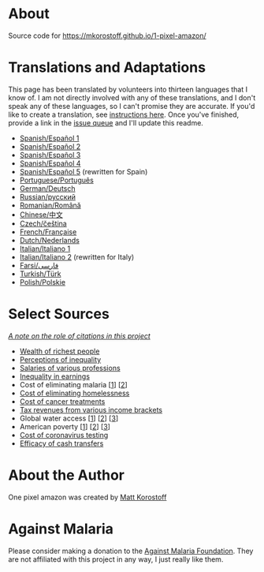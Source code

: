 # About

Source code for https://mkorostoff.github.io/1-pixel-amazon/

# Translations and Adaptations

This page has been translated by volunteers into thirteen languages that I know of. I am not directly involved with any of these translations, and I don't speak any of these languages, so I can't promise they are accurate. If you'd like to create a translation, see [instructions here](https://github.com/MKorostoff/1-pixel-amazon/issues/8#issuecomment-622964168). Once you've finished, provide a link in the [issue queue](https://github.com/MKorostoff/1-pixel-amazon/issues/new) and I'll update this readme.

- [Spanish/Español 1](https://cjbarroso.com/1-pixel-amazon)
- [Spanish/Español 2](https://jhoon.github.io/1-pixel-amazon/es)
- [Spanish/Español 3](https://hmijail.github.io/1-pixel-amazon/es)
- [Spanish/Español 4](https://jsandovalc.github.io/1-pixel-amazon)
- [Spanish/Español 5](https://dotmanu.github.io/1-pixel-amazon/) (rewritten for Spain)
- [Portuguese/Português](https://flpms.github.io/1-pixel-amazon)
- [German/Deutsch](https://eattherichtextformat.github.io/1-pixel-amazon/de/)
- [Russian/русский](https://aensidhe.ru/1-pixel-amazon/)
- [Romanian/Română](https://github.com/andreicristianpetcu/1-pixel-amazon)
- [Chinese/中文](https://doodledu.github.io/1-pixel-amazon)
- [Czech/čeština](https://kerray.github.io/1-pixel-bohatstvi)
- [French/Française](https://tgluis.github.io/1-pixel-amazon/)
- [Dutch/Nederlands](https://jobveldhuis.github.io/1-pixel-weelde/)
- [Italian/Italiano 1](https://lostcrew.github.io/1-pixel-amazon)
- [Italian/Italiano 2](https://giacomoortona.github.io/1-pixel-amazon/) (rewritten for Italy)
- [Farsi/فارسی](https://hkalbasi.github.io/etc/1-pixel-amazon/)
- [Turkish/Türk](https://seaque.github.io/1-pixel-amazon/)
- [Polish/Polskie](https://adamklimowski.github.io/1-pixel-amazon/)

# Select Sources

_[A note on the role of citations in this project](https://github.com/MKorostoff/1-pixel-amazon/issues/40#issuecomment-648932718)_

- [Wealth of richest people](https://www.forbes.com/forbes-400/#15b032877e2f)
- [Perceptions of inequality](https://www.ncbi.nlm.nih.gov/pubmed/26162108)
- [Salaries of various professions](https://money.usnews.com/careers)
- [Inequality in earnings](https://www.usatoday.com/story/money/2018/01/22/vast-majority-new-amazon-last-year-went-top-1/1051947001/)
- Cost of eliminating malaria [[1](https://www.ncbi.nlm.nih.gov/pubmed/25551454)] [[2](https://www.ncbi.nlm.nih.gov/books/NBK215638/)]
- [Cost of eliminating homelessness](https://www.usich.gov/resources/uploads/asset_library/Ending_Chronic_Homelessness_in_2017.pdf)
- [Cost of cancer treatments](https://ascopubs.org/doi/abs/10.1200/JCO.2019.37.15_suppl.6647)
- [Tax revenues from various income brackets](https://taxfoundation.org/summary-latest-federal-income-tax-data-2018-update/)
- Global water access [[1](https://www.who.int/news-room/detail/12-07-2017-2-1-billion-people-lack-safe-drinking-water-at-home-more-than-twice-as-many-lack-safe-sanitation)] [[2](https://www.who.int/water_sanitation_health/watandmacr3.pdf)] [[3](https://www.who.int/news-room/fact-sheets/detail/drinking-water)]
- American poverty [[1](https://www.census.gov/content/dam/Census/library/publications/2019/demo/p60-266.pdf)] [[2](https://prospect.org/power/much-money-take-eliminate-poverty-america/)] [[3](https://poverty.ucdavis.edu/sites/main/files/file-attachments/stevens_1994aerpp.pdf)]
- [Cost of coronavirus testing](https://www.cnbc.com/2020/04/21/coronavirus-tests-rockefeller-plan-would-screen-millions-for-covid-19.html)
- [Efficacy of cash transfers](https://www.givedirectly.org/research-on-cash-transfers/)

# About the Author

One pixel amazon was created by [Matt Korostoff](https://mkorostoff.github.io/)

# Against Malaria

Please consider making a donation to the [Against Malaria Foundation](https://www.againstmalaria.com/). They are not affiliated with this project in any way, I just really like them.
